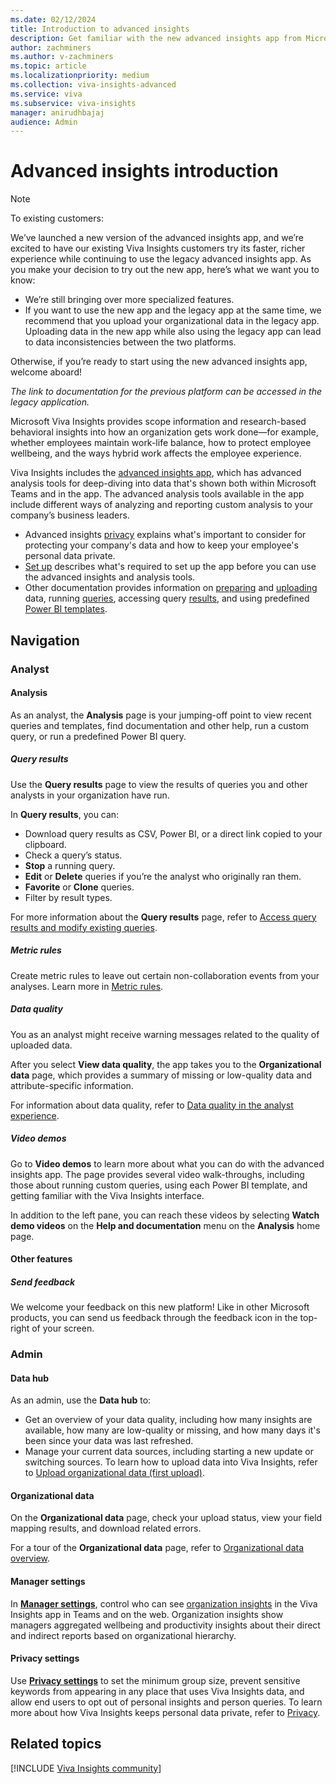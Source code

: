 ```yaml
---
ms.date: 02/12/2024
title: Introduction to advanced insights
description: Get familiar with the new advanced insights app from Microsoft Viva Insights 
author: zachminers
ms.author: v-zachminers
ms.topic: article
ms.localizationpriority: medium
ms.collection: viva-insights-advanced
ms.service: viva 
ms.subservice: viva-insights
manager: anirudhbajaj
audience: Admin
---
```


# Advanced insights introduction

>[!Note]
>To existing customers:
>
>We’ve launched a new version of the advanced insights app, and we’re excited to have our existing Viva Insights customers try its faster, richer experience while continuing to use the legacy advanced insights app. As you make your decision to try out the new app, here’s what we want you to know:  
>
>* We’re still bringing over more specialized features.
>* If you want to use the new app and the legacy app at the same time, we recommend that you upload your organizational data in the legacy app. Uploading data in the new app while also using the legacy app can lead to data inconsistencies between the two platforms.
>
> Otherwise, if you’re ready to start using the new advanced insights app, welcome aboard!
>
>*The link to documentation for the previous platform can be accessed in the legacy application.*

Microsoft Viva Insights provides scope information and research-based behavioral insights into how  an organization gets work done—for example, whether employees maintain work-life balance, how to protect employee wellbeing, and the ways hybrid work affects the employee experience. 

Viva Insights includes the [advanced insights app](https://go.microsoft.com/fwlink/?linkid=2201482), which has advanced analysis tools for deep-diving into data that's shown both within Microsoft Teams and in the app. The advanced analysis tools available in the app include different ways of analyzing and reporting custom analysis to your company’s business leaders.

* Advanced insights [privacy](./privacy/privacy.md) explains what's important to consider for protecting your company's data and how to keep your employee's personal data private.
* [Set up](./setup-maint/setup.md) describes what's required to set up the app before you can use the advanced insights and analysis tools.
* Other documentation provides information on [preparing](./admin/prepare-org-data.md) and [uploading](./admin/upload-org-data-first.md) data, running [queries](./analyst/person-query.md), accessing query [results](./analyst/query-results.md), and using predefined [Power BI templates](./analyst/templates/introduction-to-templates.md).

## Navigation

### Analyst

#### Analysis

As an analyst, the **Analysis** page is your jumping-off point to view recent queries and templates, find documentation and other help, run a custom query, or run a predefined Power BI query. 

##### Query results

Use the **Query results** page to view the results of queries you and other analysts in your organization have run. 

In **Query results**, you can:

* Download query results as CSV, Power BI, or a direct link copied to your clipboard.
* Check a query’s status.
* **Stop** a running query.
* **Edit** or **Delete** queries if you’re the analyst who originally ran them.
* **Favorite** or **Clone** queries.
* Filter by result types.

For more information about the **Query results** page, refer to [Access query results and modify existing queries](./analyst/query-results.md).

##### Metric rules

Create metric rules to leave out certain non-collaboration events from your analyses. Learn more in [Metric rules](../advanced/analyst/metric-rules.md).

##### Data quality

You as an analyst might receive warning messages related to the quality of uploaded data.  

After you select **View data quality**, the app takes you to the **Organizational data** page, which provides a summary of missing or low-quality data and attribute-specific information.

For information about data quality, refer to [Data quality in the analyst experience](./analyst/data-quality-analyst-experience.md).

##### Video demos

Go to **Video demos** to learn more about what you can do with the advanced insights app. The page provides several video walk-throughs, including those about running custom queries, using each Power BI template, and getting familiar with the Viva Insights interface.

In addition to the left pane, you can reach these videos by selecting **Watch demo videos** on the **Help and documentation** menu on the **Analysis** home page.

#### Other features

##### Send feedback

We welcome your feedback on this new platform! Like in other Microsoft products, you can send us feedback through the feedback icon in the top-right of your screen.

### Admin

#### Data hub

As an admin, use the **Data hub** to:

* Get an overview of your data quality, including how many insights are available, how many are low-quality or missing, and how many days it's been since your data was last refreshed.
* Manage your current data sources, including starting a new update or switching sources. To learn how to upload data into Viva Insights, refer to [Upload organizational data (first upload)](../advanced/admin/upload-org-data-first.md).

#### Organizational data

On the **Organizational data** page, check your upload status, view your field mapping results, and download related errors.

For a tour of the **Organizational data** page, refer to [Organizational data overview](../advanced/admin/org-data-overview.md#organizational-data-in-the-advanced-insights-app).

#### Manager settings

In **[Manager settings](./setup-maint/manager-settings.md)**, control who can see [organization insights](../org-team-insights/org-insights.md) in the Viva Insights app in Teams and on the web. Organization insights show managers aggregated wellbeing and productivity insights about their direct and indirect reports based on organizational hierarchy.

#### Privacy settings

Use [**Privacy settings**](setup-maint/setup.md#customize-privacy-settings) to set the minimum group size, prevent sensitive keywords from appearing in any place that uses Viva Insights data, and allow end users to opt out of personal insights and person queries. To learn more about how Viva Insights keeps personal data private, refer to [Privacy](./privacy/privacy.md).

## Related topics

 [!INCLUDE [Viva Insights community](../personal/includes/insights-community.md)]
